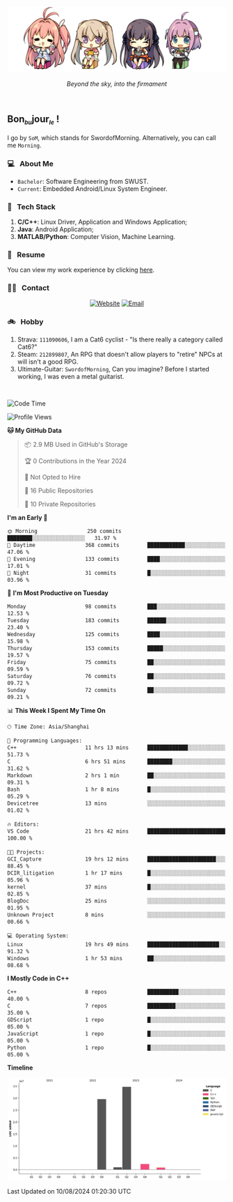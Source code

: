 <img src="./pic/Aokana.png">
<p align="center"><em>Beyond the sky, into the firmament</em></p>

<br/>

## Bon<sub><em><font size=2>bu</font></em></sub>jour<sub><em><font size=2>le</font></em></sub> !

I go by `SoM`, which stands for SwordofMorning. Alternatively, you can call me `Morning`.

### 💻 &nbsp; About Me

- `Bachelor`: Software Engineering from SWUST.
- `Current`: Embedded Android/Linux System Engineer.

### 🔧 &nbsp; Tech Stack

1. **C/C++**: Linux Driver, Application and Windows Application;
2. **Java**: Android Application;
3. **MATLAB/Python**: Computer Vision, Machine Learning.

### 📝 &nbsp; Resume

You can view my work experience by clicking <a href="https://swordofmorning.com/index.php/contact/">here</a>.

### 🤝🏻 &nbsp; Contact

<p align="center">
<a href="https://swordofmorning.com/"><img alt="Website" src="https://img.shields.io/badge/Website-swordofmorning.com-blue?style=flat-square&logo=google-chrome"></a>
<a href="mailto:master@xiaojintao.email
"><img alt="Email" src="https://img.shields.io/badge/Email-master@xiaojintao.email-blue?style=flat-square&logo=gmail"></a>
</p>

### 🚲 &nbsp; Hobby

1. Strava: `111090606`, I am a Cat6 cyclist - "Is there really a category called Cat6?"
2. Steam: `212899807`, An RPG that doesn't allow players to "retire" NPCs at will isn't a good RPG.
3. Ultimate-Guitar: `SwordofMorning`, Can you imagine? Before I started working, I was even a metal guitarist.

<br/>

<!--START_SECTION:waka-->
![Code Time](http://img.shields.io/badge/Code%20Time-17%20hrs%2021%20mins-blue)

![Profile Views](http://img.shields.io/badge/Profile%20Views-0-blue)

**🐱 My GitHub Data** 

> 📦 2.9 MB Used in GitHub's Storage 
 > 
> 🏆 0 Contributions in the Year 2024
 > 
> 🚫 Not Opted to Hire
 > 
> 📜 16 Public Repositories 
 > 
> 🔑 10 Private Repositories 
 > 
**I'm an Early 🐤** 

```text
🌞 Morning                250 commits         ████████░░░░░░░░░░░░░░░░░   31.97 % 
🌆 Daytime                368 commits         ████████████░░░░░░░░░░░░░   47.06 % 
🌃 Evening                133 commits         ████░░░░░░░░░░░░░░░░░░░░░   17.01 % 
🌙 Night                  31 commits          █░░░░░░░░░░░░░░░░░░░░░░░░   03.96 % 
```
📅 **I'm Most Productive on Tuesday** 

```text
Monday                   98 commits          ███░░░░░░░░░░░░░░░░░░░░░░   12.53 % 
Tuesday                  183 commits         ██████░░░░░░░░░░░░░░░░░░░   23.40 % 
Wednesday                125 commits         ████░░░░░░░░░░░░░░░░░░░░░   15.98 % 
Thursday                 153 commits         █████░░░░░░░░░░░░░░░░░░░░   19.57 % 
Friday                   75 commits          ██░░░░░░░░░░░░░░░░░░░░░░░   09.59 % 
Saturday                 76 commits          ██░░░░░░░░░░░░░░░░░░░░░░░   09.72 % 
Sunday                   72 commits          ██░░░░░░░░░░░░░░░░░░░░░░░   09.21 % 
```


📊 **This Week I Spent My Time On** 

```text
🕑︎ Time Zone: Asia/Shanghai

💬 Programming Languages: 
C++                      11 hrs 13 mins      █████████████░░░░░░░░░░░░   51.73 % 
C                        6 hrs 51 mins       ████████░░░░░░░░░░░░░░░░░   31.62 % 
Markdown                 2 hrs 1 min         ██░░░░░░░░░░░░░░░░░░░░░░░   09.31 % 
Bash                     1 hr 8 mins         █░░░░░░░░░░░░░░░░░░░░░░░░   05.29 % 
Devicetree               13 mins             ░░░░░░░░░░░░░░░░░░░░░░░░░   01.02 % 

🔥 Editors: 
VS Code                  21 hrs 42 mins      █████████████████████████   100.00 % 

🐱‍💻 Projects: 
GCI_Capture              19 hrs 12 mins      ██████████████████████░░░   88.45 % 
DCIR_litigation          1 hr 17 mins        █░░░░░░░░░░░░░░░░░░░░░░░░   05.96 % 
kernel                   37 mins             █░░░░░░░░░░░░░░░░░░░░░░░░   02.85 % 
BlogDoc                  25 mins             ░░░░░░░░░░░░░░░░░░░░░░░░░   01.95 % 
Unknown Project          8 mins              ░░░░░░░░░░░░░░░░░░░░░░░░░   00.66 % 

💻 Operating System: 
Linux                    19 hrs 49 mins      ███████████████████████░░   91.32 % 
Windows                  1 hr 53 mins        ██░░░░░░░░░░░░░░░░░░░░░░░   08.68 % 
```

**I Mostly Code in C++** 

```text
C++                      8 repos             ██████████░░░░░░░░░░░░░░░   40.00 % 
C                        7 repos             █████████░░░░░░░░░░░░░░░░   35.00 % 
GDScript                 1 repo              █░░░░░░░░░░░░░░░░░░░░░░░░   05.00 % 
JavaScript               1 repo              █░░░░░░░░░░░░░░░░░░░░░░░░   05.00 % 
Python                   1 repo              █░░░░░░░░░░░░░░░░░░░░░░░░   05.00 % 
```



**Timeline**

![Lines of Code chart](https://raw.githubusercontent.com/SwordofMorning/SwordofMorning/main/assets/bar_graph.png)


 Last Updated on 10/08/2024 01:20:30 UTC
<!--END_SECTION:waka-->
